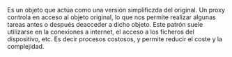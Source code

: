Es un objeto que actúa como una versión simplificzda del original. Un proxy controla en acceso al objeto original, lo que nos permite realizar algunas tareas antes o después deacceder a dicho objeto. Este patrón suele utilizarse en la conexiones a internet, el acceso a los ficheros del dispositivo, etc. Es decir procesos costosos, y permite reducir el coste y la complejidad.